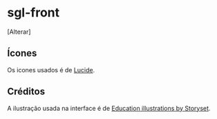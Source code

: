 # sgl-front

[Alterar]

## Ícones

Os icones usados é de [Lucide](https://lucide.dev/).

## Créditos

A ilustração usada na interface é de [Education illustrations by Storyset](https://storyset.com/education).